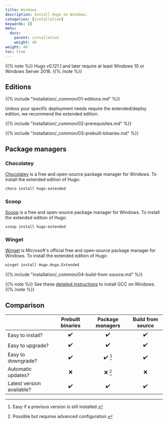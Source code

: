 ```yaml
---
title: Windows
description: Install Hugo on Windows.
categories: [installation]
keywords: []
menu:
  docs:
    parent: installation
    weight: 40
weight: 40
toc: true
---
```


{{% note %}}
Hugo v0.121.1 and later require at least Windows 10 or Windows Server 2016.
{{% /note %}}

## Editions

{{% include "installation/_common/01-editions.md" %}}

Unless your specific deployment needs require the extended/deploy edition, we recommend the extended edition.

{{% include "installation/_common/02-prerequisites.md" %}}

{{% include "installation/_common/03-prebuilt-binaries.md" %}}

## Package managers

### Chocolatey

[Chocolatey] is a free and open-source package manager for Windows. To install the extended edition of Hugo:

```sh
choco install hugo-extended
```

[Chocolatey]: https://chocolatey.org/

### Scoop

[Scoop] is a free and open-source package manager for Windows. To install the extended edition of Hugo:

```sh
scoop install hugo-extended
```

[Scoop]: https://scoop.sh/

### Winget

[Winget] is Microsoft's official free and open-source package manager for Windows. To install the extended edition of Hugo:

```sh
winget install Hugo.Hugo.Extended
```

[Winget]: https://learn.microsoft.com/en-us/windows/package-manager/

{{% include "installation/_common/04-build-from-source.md" %}}

{{% note %}}
See these [detailed instructions](https://discourse.gohugo.io/t/41370) to install GCC on Windows.
{{% /note %}}

## Comparison

||Prebuilt binaries|Package managers|Build from source
:--|:--:|:--:|:--:
Easy to install?|:heavy_check_mark:|:heavy_check_mark:|:heavy_check_mark:|
Easy to upgrade?|:heavy_check_mark:|:heavy_check_mark:|:heavy_check_mark:
Easy to downgrade?|:heavy_check_mark:|:heavy_check_mark: [^2]|:heavy_check_mark:
Automatic updates?|:x:|:x: [^1]|:x:
Latest version available?|:heavy_check_mark:|:heavy_check_mark:|:heavy_check_mark:

[^1]: Possible but requires advanced configuration.
[^2]: Easy if a previous version is still installed.
